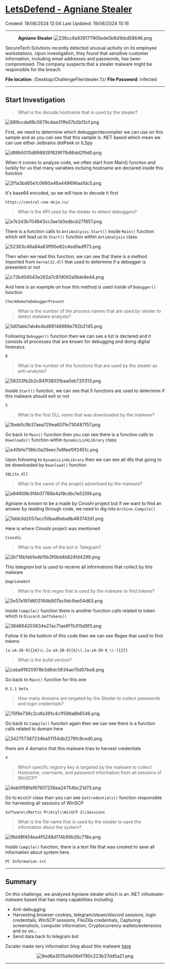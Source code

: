 # [LetsDefend - Agniane Stealer](https://app.letsdefend.io/challenge/agniane-stealer)
Created: 19/06/2024 12:04
Last Updated: 19/06/2024 15:16
* * *
<div align=center>

**Agniane Stealer**
![236cc9a939177905ede5b6d1bbd58646.png](../../_resources/236cc9a939177905ede5b6d1bbd58646.png)
</div>
SecureTech Solutions recently detected unusual activity on its employee workstations. Upon investigation, they found that sensitive customer information, including email addresses and passwords, has been compromised. The company suspects that a stealer malware might be responsible for the breach.

**File location**: /Desktop/ChallengeFile/stealer.7z/
**File Password**: infected
* * *
## Start Investigation
>What is the decode hostname that is used by the stealer?

![889ccde88c5679c4ae31ffe57b2bf3cf.png](../../_resources/889ccde88c5679c4ae31ffe57b2bf3cf.png)

First, we need to determine which debugger/decomplier we can use on this sample and as you can see that this sample is .NET based which mean we can use either Jetbrains dotPeek or ILSpy

![d88b5010d8988391629f7fb86dd2f9d0.png](../../_resources/d88b5010d8988391629f7fb86dd2f9d0.png)

When it comes to analyze code, we often start from Main() function and luckily for us that many variables incluing hostname are declared inside this function

![2f1a3bd65e1c0660a46a449696aa1dc5.png](../../_resources/2f1a3bd65e1c0660a46a449696aa1dc5.png)

It's base64 encoded, so we will have to decode it first

```
https://central-cee-doja.ru/
```

>What is the API used by the stealer to detect debuggers?

![e7e2d3b704843cc3ae1d3edbcb27f857.png](../../_resources/e7e2d3b704843cc3ae1d3edbcb27f857.png)

There is a function calls to `AntiAnalysis.Start()` inside `Main()` function which will lead us to `Start()` function within `AntiAnalysis` class

![52363c46a84a83ff95e62c4ed0adff73.png](../../_resources/52363c46a84a83ff95e62c4ed0adff73.png)

Then when we read this function, we can see that there is a method imported from `kernel32.dll` that used to determine if a debugger is presented or not

![c73b404543e262a7c97d092a18de9e44.png](../../_resources/c73b404543e262a7c97d092a18de9e44.png)

And here is an example on how this method is used inside of `Debugger()` function 

```
CheckRemoteDebuggerPresent
```

>What is the number of the process names that are used by stealer to detect 
malware analysts?

![1d01abb7ab4e4bd89148988e792b2145.png](../../_resources/1d01abb7ab4e4bd89148988e792b2145.png)

Following `Debugger()` function then we can see a list is declared and it consists of processes that are known for debugging and doing digital forensics

```
8
```

>What is the number of the functions that are used by the stealer as anti-analysis?

![58333fb2b2c841f38031baa0eb720313.png](../../_resources/58333fb2b2c841f38031baa0eb720313.png)

Inside `Start()` function, we can see that 5 functions are used to determine if this malware should exit or not 

```
5
```

>What is the first DLL name that was downloaded by the malware?

![1beb0c9b37aea729ea607fe730487f57.png](../../_resources/1beb0c9b37aea729ea607fe730487f57.png)

Go back to `Main()` function then you can see there is a function calls to `Downloads()` function within `DynamicLinkLibrary` class

![e40bfe7186c0a29eec7a9feef0f2451c.png](../../_resources/e40bfe7186c0a29eec7a9feef0f2451c.png)

Upon following to `DynamicLinkLibrary` then we can see all dlls that going to be downloaded by `Download()` function

```
SQLite.dll
```

>What is the name of the project advertised by the malware?

![e84909b3f4b07766b4a19cdbc1e520f4.png](../../_resources/e84909b3f4b07766b4a19cdbc1e520f4.png)

Agniane is known to be a made by Cinoshi project but if we want to find an answer by reading through code, we need to dig into `Archive.Compile()`

![7abb3d2057acc50bad6ebe8b483742d1.png](../../_resources/7abb3d2057acc50bad6ebe8b483742d1.png)

Here is where Cinoshi project was mentioned

```
Cinoshi
```

>What is the user of the bot in Telegram?

![2b716b1eb1edb15b3f0bd4b824fd4299.png](../../_resources/2b716b1eb1edb15b3f0bd4b824fd4299.png)

This telegram bot is used to receive all informations that collect by this malware

```
@agnianebot
```

>What is the first regex that is used by the malware to find tokens?

![5e57e197d603164b907bc9dc9ae54d63.png](../../_resources/5e57e197d603164b907bc9dc9ae54d63.png)

Inside `Compile()` function there is another function calls related to token which is `Discord.GetTokens()`

![384864203634e27ac71ae9f7b315d9f3.png](../../_resources/384864203634e27ac71ae9f7b315d9f3.png)

Follow it to the bottom of this code then we can see Regex that used to find tokens

```
[a-zA-Z0-9]{24}\\.[a-zA-Z0-9]{6}\\.[a-zA-Z0-9_\\-]{27}
```

>What is the build version?

![ceba91620978b3d6dc5834ae70d07be8.png](../../_resources/ceba91620978b3d6dc5834ae70d07be8.png)

Go back to `Main()` function for this one
 
```
0.1.1 beta
```

>How many domains are targeted by the Stealer to collect passwords and login credentials?

![75f9e736c2cdfa391c4c1f596a8b6546.png](../../_resources/75f9e736c2cdfa391c4c1f596a8b6546.png)

Go back to `Compile()` function again then we can see there is a function calls related to domain here 

![342757387234ba51154db2279fc9ced0.png](../../_resources/342757387234ba51154db2279fc9ced0.png)

there are 4 domains that this malware tries to harvest credentials

```
4
```

>Which specific registry key is targeted by the malware to collect Hostname, username, and password information from all sessions of WinSCP?

![4eb0f98faf67907236ea24754bc21d73.png](../../_resources/4eb0f98faf67907236ea24754bc21d73.png)

Go to `WinSCP` class then you can see `GetCredentials()` function responsible for harvesting all sessions of WinSCP

```
Software\\Martin Prikryl\\WinSCP 2\\Sessions
```

>What is the file name that is used by the stealer to save the information about the system?

![f8d48f454ea4f5248d174b99b26c718e.png](../../_resources/f8d48f454ea4f5248d174b99b26c718e.png)

Inside `Compile()` function, there is a text file that was created to save all information about system here.

```
PC Information.txt
```

* * *
## Summary

On this challenge, we analyzed Agniane stealer which is an .NET infostealer malware based that has many capabilities including 
- Anti-debugging
- Harvesting browser cookies, telegram/steam/discord sessions, login credentials, WinSCP sessions, FileZilla credentials, Capturing screenshots, computer information, Cryptocurrency wallets/extensions and so on...
- Send data back to telegram bot 

Zscaler made very information blog about this malware [here](https://www.zscaler.com/blogs/security-research/agniane-stealer-dark-web-s-crypto-threat) 

<div align=center>

![9ed6a3015a9e06ef790c223b37dd5a21.png](../../_resources/9ed6a3015a9e06ef790c223b37dd5a21.png)
</div>

* * *
